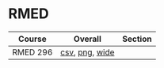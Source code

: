 # RMED

| Course | Overall | Section |
| ------ | ------- | ------- |
| RMED 296 | [csv](https://github.com/UCSD-Historical-Enrollment-Data/2023Fall/blob/main/overall/RMED%20296.csv), [png](https://raw.githubusercontent.com/UCSD-Historical-Enrollment-Data/2023Fall/main/plot_overall/RMED%20296.png), [wide](https://raw.githubusercontent.com/UCSD-Historical-Enrollment-Data/2023Fall/main/plot_overall_wide/RMED%20296.png) |  |
